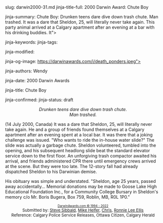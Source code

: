 slug: darwin2000-31.md
jinja-title-full: 2000 Darwin Award: Chute Boy

jinja-summary: Chute Boy: Drunken teens dare dive down trash chute. Man trashed. It was a dare that Sheldon, 25, will literally never take again. This party animal arrived at a Calgary apartment after an evening at a bar with his drinking buddies. It">

jinja-keywords:
jinja-tags:

jinja-modified:

jinja-og-image: https://darwinawards.com/i/death_ponders.jpeg">

jinja-authors: Wendy

jinja-date: 2000 Darwin Awards


jinja-title: Chute Boy


jinja-confirmed:
jinja-status: draft
<CENTER>
<I>
Drunken teens dare dive down trash chute.<BR>
Man trashed.
</I>
</CENTER>

(14 July 2000, Canada) It was a dare that Sheldon, 25, will literally never take again. He and a group of friends found themselves at a Calgary apartment after an evening spent at a local bar. It was there that a joking challenge was issued. "Who wants to ride the in-house water slide?" The slide was actually a garbage chute. Sheldon volunteered, tumbled into the opening, and his subsequent headlong slide beat the standard elevator service down to the first floor. An unforgiving trash compactor awaited his arrival, and friends administered CPR there until emergency crews arrived at the scene. But they were too late. The 12-story fall had already dispatched Sheldon to his Darwinian demise.
<P>His obituary was simple and understated. &quot;Sheldon, age 25 years, passed away accidentally... Memorial donations may be made to Goose Lake High Educational Foundation Inc., for a Community College Bursary in Sheldon's memory c/o Mr. Boris Bugera, Box 759, Roblin, MB, R0L 1P0.&quot;
<P align="center"><FONT size="-7"><A href="http://darwinawards.com/misc/copyright.html">DarwinAwards.com &copy; 1994 - 2022<BR>
</A></FONT><FONT size="-1">Submitted by: <A href="mailto:REMOVE-sibbald.stephen@ic.gc.ca">Steve Sibbald</A>, <A href="mailto:REMOVE-mike_helfer@hotmail.com">Mike Helfer</A>, <A href="mailto:REMOVE-fifthave_officesolutions@transcanada.com">Chris</A></FONT><FONT size="-1">, <A href="mailto:REMOVE-Katzedecimal@yahoo.com">Ronnie Lee Ellis</A><BR>
Reference: Calgary Police Service Releases, Ottawa Citizen, Calgary Herald</FONT>

<!--#include virtual="/inc/votebar_viewvoteonly" -->



</H2>
</CENTER>

<!--#include file=nav_2000.html -->


